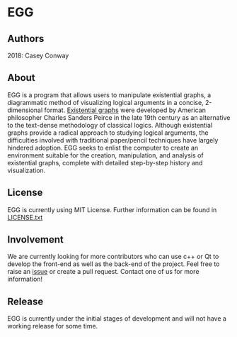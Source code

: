 # EGG
## Authors
2018:
Casey Conway

## About 
EGG is a program that allows users to manipulate existential graphs, a diagrammatic method of visualizing logical arguments in a concise, 2-dimensional format. [Existential graphs](https://en.wikipedia.org/wiki/Existential_graph) were developed by American philosopher Charles Sanders Peirce in the late 19th century as an alternative to the text-dense methodology of classical logics. Although existential graphs provide a radical approach to studying logical arguments, the difficulties involved with traditional paper/pencil techniques have largely hindered adoption. EGG seeks to enlist the computer to create an environment suitable for the creation, manipulation, and analysis of existential graphs, complete with detailed step-by-step history and visualization.

## License
EGG is currently using MIT License. Further information can be found in [LICENSE.txt](https://github.com/casey-c/egg/blob/master/LICENSE.txt)

## Involvement
We are currently looking for more contributors who can use c++ or Qt to develop the front-end as well as the back-end of the project.
Feel free to raise an [issue](https://github.com/casey-c/egg/issues) or create a pull request. Contact one of us for more information!

## Release
EGG is currently under the initial stages of development and will not have a working release for some time.
